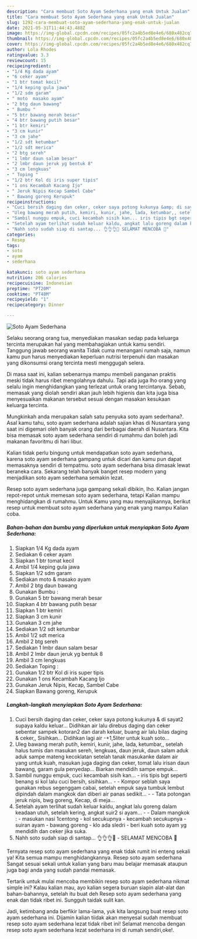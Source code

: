 ```yaml
---
description: "Cara membuat Soto Ayam Sederhana yang enak Untuk Jualan"
title: "Cara membuat Soto Ayam Sederhana yang enak Untuk Jualan"
slug: 1292-cara-membuat-soto-ayam-sederhana-yang-enak-untuk-jualan
date: 2021-05-31T11:44:43.488Z
image: https://img-global.cpcdn.com/recipes/05fc2a4b5ed8e4e6/680x482cq70/soto-ayam-sederhana-foto-resep-utama.jpg
thumbnail: https://img-global.cpcdn.com/recipes/05fc2a4b5ed8e4e6/680x482cq70/soto-ayam-sederhana-foto-resep-utama.jpg
cover: https://img-global.cpcdn.com/recipes/05fc2a4b5ed8e4e6/680x482cq70/soto-ayam-sederhana-foto-resep-utama.jpg
author: Lola Rhodes
ratingvalue: 3.3
reviewcount: 15
recipeingredient:
- "1/4 Kg dada ayam"
- "6 ceker ayam"
- "1 btr tomat kecil"
- "1/4 keping gula jawa"
- "1/2 sdm garam"
- " moto  masako ayam"
- "2 btg daun bawang"
- " Bumbu "
- "5 btr bawang merah besar"
- "4 btr bawang putih besar"
- "1 btr kemiri"
- "3 cm kunir"
- "3 cm jahe"
- "1/2 sdt ketumbar"
- "1/2 sdt merica"
- "2 btg sereh"
- "1 lmbr daun salam besar"
- "2 lmbr daun jeruk yg bentuk 8"
- "3 cm lengkuas"
- " Toping "
- "1/2 btr Kol di iris super tipis"
- "1 ons Kecambah Kacang Ijo"
- " Jeruk Nipis Kecap Sambel Cabe"
- " Bawang goreng Kerupuk"
recipeinstructions:
- "Cuci bersih daging dan ceker, ceker saya potong kukunya &amp; di sayat2 supaya kaldu keluar... Didihkan air lalu direbus daging dan ceker sebentar sampek kotoran2 dan darah keluar, buang air lalu bilas daging &amp; ceker,, Sisihkan... Didihkan lagi air -+1,5liter untuk kuah soto..."
- "Uleg bawang merah putih, kemiri, kunir, jahe, lada, ketumbar,, setelah halus tumis dan masukan sereh, lengkuas, daun jeruk, daun salam aduk aduk sampe mateng kecoklatan setelah tanak masukanke dalam air yang untuk kuah, masukan juga daging dan ceker, tomat lalu irisan daun bawang, garam gula penyedap... Biarkan mendidih sampe empuk..."
- "Sambil nunggu empuk, cuci kecambah sisih kan... iris tipis bgt seperti benang si kol lalu cuci bersih, sisihkan...  Kompor seblah saya gunakan rebus segenggam cabai, setelah empuk saya tumbuk lembut dipindah dalam mangkok dan diberi air panas sedikit...  Tata potongan jeruk nipis, bwg goreng, Kecap, di meja..."
- "Setelah ayam terlihat sudah keluar kaldu, angkat lalu goreng dalam keadaan utuh, setelah kering, angkat suir2 si ayam...   Dalam mangkok : masukan nasi 1centong kol secukupnya kecambah secukupnya  suiran ayam bawang goreng  klo ada sledri  beri kuah soto ayam yg mendidih dan ceker jika suka."
- "Nahh soto sudah siap di santap... 👌👌👌🍜 SELAMAT MENCOBA 🙏"
categories:
- Resep
tags:
- soto
- ayam
- sederhana

katakunci: soto ayam sederhana 
nutrition: 206 calories
recipecuisine: Indonesian
preptime: "PT20M"
cooktime: "PT48M"
recipeyield: "1"
recipecategory: Dinner

---
```



![Soto Ayam Sederhana](https://img-global.cpcdn.com/recipes/05fc2a4b5ed8e4e6/680x482cq70/soto-ayam-sederhana-foto-resep-utama.jpg)

Selaku seorang orang tua, menyediakan masakan sedap pada keluarga tercinta merupakan hal yang membahagiakan untuk kamu sendiri. Tanggung jawab seorang  wanita Tidak cuma menangani rumah saja, namun kamu pun harus menyediakan keperluan nutrisi terpenuhi dan masakan yang dikonsumsi orang tercinta mesti menggugah selera.

Di masa  saat ini, kalian sebenarnya mampu membeli panganan praktis meski tidak harus ribet mengolahnya dahulu. Tapi ada juga lho orang yang selalu ingin menghidangkan yang terlezat untuk orang tercintanya. Sebab, memasak yang diolah sendiri akan jauh lebih higienis dan kita juga bisa menyesuaikan makanan tersebut sesuai dengan masakan kesukaan keluarga tercinta. 



Mungkinkah anda merupakan salah satu penyuka soto ayam sederhana?. Asal kamu tahu, soto ayam sederhana adalah sajian khas di Nusantara yang saat ini digemari oleh banyak orang dari berbagai daerah di Nusantara. Kita bisa memasak soto ayam sederhana sendiri di rumahmu dan boleh jadi makanan favoritmu di hari libur.

Kalian tidak perlu bingung untuk mendapatkan soto ayam sederhana, karena soto ayam sederhana gampang untuk dicari dan kamu pun dapat memasaknya sendiri di tempatmu. soto ayam sederhana bisa dimasak lewat beraneka cara. Sekarang telah banyak banget resep modern yang menjadikan soto ayam sederhana semakin lezat.

Resep soto ayam sederhana juga gampang sekali dibikin, lho. Kalian jangan repot-repot untuk memesan soto ayam sederhana, tetapi Kalian mampu menghidangkan di rumahmu. Untuk Kamu yang mau menyajikannya, berikut resep untuk membuat soto ayam sederhana yang enak yang mampu Kalian coba.

<!--inarticleads1-->

##### Bahan-bahan dan bumbu yang diperlukan untuk menyiapkan Soto Ayam Sederhana:

1. Siapkan 1/4 Kg dada ayam
1. Sediakan 6 ceker ayam
1. Siapkan 1 btr tomat kecil
1. Ambil 1/4 keping gula jawa
1. Siapkan 1/2 sdm garam
1. Sediakan  moto &amp; masako ayam
1. Ambil 2 btg daun bawang
1. Gunakan  Bumbu :
1. Gunakan 5 btr bawang merah besar
1. Siapkan 4 btr bawang putih besar
1. Siapkan 1 btr kemiri
1. Siapkan 3 cm kunir
1. Gunakan 3 cm jahe
1. Sediakan 1/2 sdt ketumbar
1. Ambil 1/2 sdt merica
1. Ambil 2 btg sereh
1. Sediakan 1 lmbr daun salam besar
1. Ambil 2 lmbr daun jeruk yg bentuk 8
1. Ambil 3 cm lengkuas
1. Sediakan  Toping :
1. Gunakan 1/2 btr Kol di iris super tipis
1. Gunakan 1 ons Kecambah Kacang Ijo
1. Gunakan  Jeruk Nipis, Kecap, Sambel Cabe
1. Siapkan  Bawang goreng, Kerupuk




<!--inarticleads2-->

##### Langkah-langkah menyiapkan Soto Ayam Sederhana:

1. Cuci bersih daging dan ceker, ceker saya potong kukunya &amp; di sayat2 supaya kaldu keluar... Didihkan air lalu direbus daging dan ceker sebentar sampek kotoran2 dan darah keluar, buang air lalu bilas daging &amp; ceker,, Sisihkan... Didihkan lagi air -+1,5liter untuk kuah soto...
1. Uleg bawang merah putih, kemiri, kunir, jahe, lada, ketumbar,, setelah halus tumis dan masukan sereh, lengkuas, daun jeruk, daun salam aduk aduk sampe mateng kecoklatan setelah tanak masukanke dalam air yang untuk kuah, masukan juga daging dan ceker, tomat lalu irisan daun bawang, garam gula penyedap... Biarkan mendidih sampe empuk...
1. Sambil nunggu empuk, cuci kecambah sisih kan... - iris tipis bgt seperti benang si kol lalu cuci bersih, sisihkan... -  - Kompor seblah saya gunakan rebus segenggam cabai, setelah empuk saya tumbuk lembut dipindah dalam mangkok dan diberi air panas sedikit... -  - Tata potongan jeruk nipis, bwg goreng, Kecap, di meja...
1. Setelah ayam terlihat sudah keluar kaldu, angkat lalu goreng dalam keadaan utuh, setelah kering, angkat suir2 si ayam...  -  - Dalam mangkok : - masukan nasi 1centong - kol secukupnya - kecambah secukupnya  - suiran ayam - bawang goreng  - klo ada sledri  - beri kuah soto ayam yg mendidih dan ceker jika suka.
1. Nahh soto sudah siap di santap... 👌👌👌🍜 - SELAMAT MENCOBA 🙏




Ternyata resep soto ayam sederhana yang enak tidak rumit ini enteng sekali ya! Kita semua mampu menghidangkannya. Resep soto ayam sederhana Sangat sesuai sekali untuk kalian yang baru mau belajar memasak ataupun juga bagi anda yang sudah pandai memasak.

Tertarik untuk mulai mencoba membikin resep soto ayam sederhana nikmat simple ini? Kalau kalian mau, ayo kalian segera buruan siapin alat-alat dan bahan-bahannya, setelah itu buat deh Resep soto ayam sederhana yang enak dan tidak ribet ini. Sungguh taidak sulit kan. 

Jadi, ketimbang anda berfikir lama-lama, yuk kita langsung buat resep soto ayam sederhana ini. Dijamin kalian tiidak akan menyesal sudah membuat resep soto ayam sederhana lezat tidak ribet ini! Selamat mencoba dengan resep soto ayam sederhana lezat sederhana ini di rumah sendiri,oke!.

